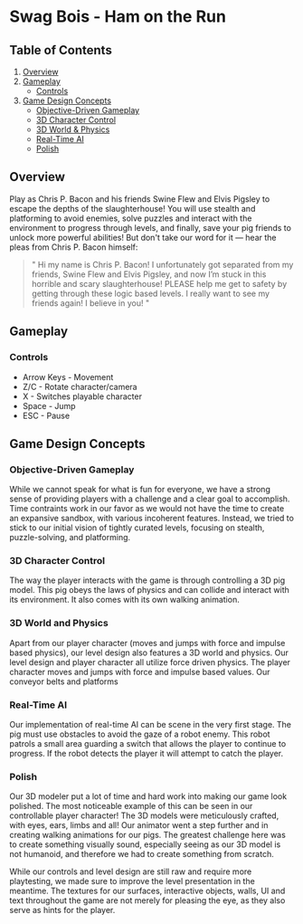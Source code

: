 Swag Bois - Ham on the Run
========================

## Table of Contents

1. [Overview](#overview)
2. [Gameplay](#release-notes)
    - [Controls](#controls)
3. [Game Design Concepts](#install-guide)
    - [Objective-Driven Gameplay](#objective-driven-gameplay)
    - [3D Character Control](#3d-character-control)
    - [3D World & Physics](#3d-world-and-physics)
    - [Real-Time AI](#real-time-ai)
    - [Polish](#polish)

## Overview

Play as Chris P. Bacon and his friends Swine Flew and Elvis Pigsley to escape
the depths of the slaughterhouse! You will use stealth and platforming to avoid
enemies, solve puzzles and interact with the environment to progress through
levels, and finally, save your pig friends to unlock more powerful abilities!
But don't take our word for it — hear the pleas from Chris P. Bacon himself:

> " Hi my name is Chris P. Bacon! I unfortunately got separated from my friends,
> Swine Flew and Elvis Pigsley, and now I’m stuck in this horrible and scary
> slaughterhouse! PLEASE help me get to safety by getting through these logic
> based levels. I really want to see my friends again! I believe in you! "

## Gameplay

### Controls
- Arrow Keys - Movement
- Z/C - Rotate character/camera
- X - Switches playable character
- Space - Jump 
- ESC - Pause

## Game Design Concepts

### Objective-Driven Gameplay
While we cannot speak for what is fun for everyone, we have a strong sense of
providing players with a challenge and a clear goal to accomplish. Time contraints
work in our favor as we would not have the time to create an expansive sandbox,
with various incoherent features. Instead, we tried to stick to our initial vision
of tightly curated levels, focusing on stealth, puzzle-solving, and platforming.

### 3D Character Control
The way the player interacts with the game is through controlling a 3D pig model. This
pig obeys the laws of physics and can collide and interact with its environment.
It also comes with its own walking animation.

### 3D World and Physics
Apart from our player character (moves and jumps with force and impulse based physics),
our level design also features a 3D world and physics.
Our level design and player character all utilize force driven physics. The player
character moves and jumps with force and impulse based values. Our conveyor belts
and platforms 

### Real-Time AI
Our implementation of real-time AI can be scene in the very first stage. The pig
must use obstacles to avoid the gaze of a robot enemy. This robot patrols a small area
guarding a switch that allows the player to continue to progress. If the robot
detects the player it will attempt to catch the player.

### Polish
Our 3D modeler put a lot of time and hard work into making our game look polished. The most noticeable example of this can be seen in our controllable player character! The 3D models were meticulously crafted, with eyes, ears, limbs and all!
Our animator went a step further and in creating walking animations for
our pigs. The greatest challenge here was to create something visually sound, especially
seeing as our 3D model is not humanoid, and therefore we had to create something from
scratch.

While our controls and level design are still raw and require more playtesting,
we made sure to improve the level presentation in the meantime. The textures
for our surfaces, interactive objects, walls, UI and text throughout the game
are not merely for pleasing the eye, as they also serve as hints for the player.